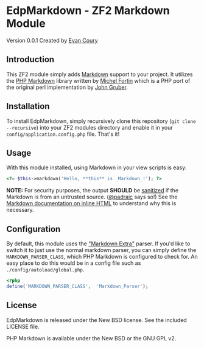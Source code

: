 # EdpMarkdown - ZF2 Markdown Module

Version 0.0.1 Created by [Evan Coury](http://blog.evan.pro/)

## Introduction

This ZF2 module simply adds [Markdown](http://daringfireball.net/projects/markdown/) support to your project. It utilizes the [PHP Markdown](http://michelf.com/projects/php-markdown/) library written by [Michel Fortin](http://michelf.com/) which is a PHP port of the original perl implementation by [John Gruber](http://daringfireball.net/).

## Installation

To install EdpMarkdown, simply recursively clone this repository (`git clone
--recursive`) into your ZF2 modules directory and enable it in your
`config/application.config.php` file.  That's it!

## Usage

With this module installed, using Markdown in your view scripts is easy:

```php
<?= $this->markdown('Hello, **this** is _Markdown_!'); ?>
```

**NOTE:** For security purposes, the output **SHOULD** be [sanitized](http://htmlpurifier.org/) if the Markdown is from an untrusted source. ([@padraic](https://github.com/padraic) says so!) See the [Markdown documentation on inline HTML](http://daringfireball.net/projects/markdown/syntax#html) to understand why this is necessary.

## Configuration

By default, this module uses the ["Markdown Extra"](http://michelf.com/projects/php-markdown/extra/)
parser. If you'd like to switch it to just use the normal markdown parser, you
can simply define the `MARKDOWN_PARSER_CLASS`, which PHP Markdown is configured
to check for. An easy place to do this would be in a config file such as
`./config/autoload/global.php`.

```php
<?php
define('MARKDOWN_PARSER_CLASS',  'Markdown_Parser');
```

## License

EdpMarkdown is released under the New BSD license. See the included LICENSE file.

PHP Markdown is available under the New BSD or the GNU GPL v2.
